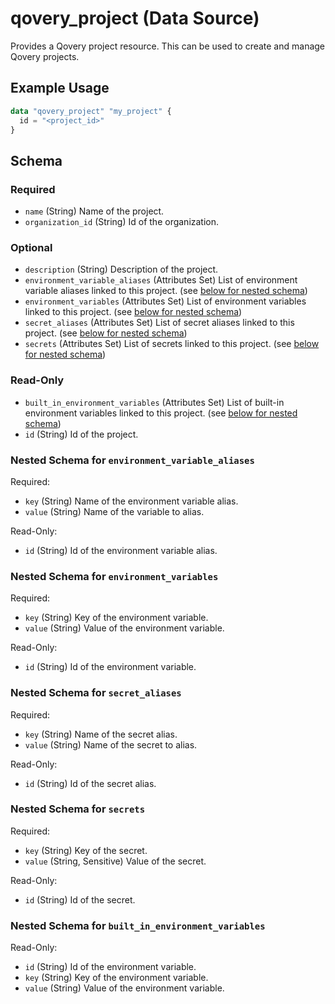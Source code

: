 # qovery_project (Data Source)

Provides a Qovery project resource. This can be used to create and manage Qovery projects.
## Example Usage
```terraform
data "qovery_project" "my_project" {
  id = "<project_id>"
}
```

<!-- schema generated by tfplugindocs -->
## Schema

### Required

- `name` (String) Name of the project.
- `organization_id` (String) Id of the organization.

### Optional

- `description` (String) Description of the project.
- `environment_variable_aliases` (Attributes Set) List of environment variable aliases linked to this project. (see [below for nested schema](#nestedatt--environment_variable_aliases))
- `environment_variables` (Attributes Set) List of environment variables linked to this project. (see [below for nested schema](#nestedatt--environment_variables))
- `secret_aliases` (Attributes Set) List of secret aliases linked to this project. (see [below for nested schema](#nestedatt--secret_aliases))
- `secrets` (Attributes Set) List of secrets linked to this project. (see [below for nested schema](#nestedatt--secrets))

### Read-Only

- `built_in_environment_variables` (Attributes Set) List of built-in environment variables linked to this project. (see [below for nested schema](#nestedatt--built_in_environment_variables))
- `id` (String) Id of the project.

<a id="nestedatt--environment_variable_aliases"></a>
### Nested Schema for `environment_variable_aliases`

Required:

- `key` (String) Name of the environment variable alias.
- `value` (String) Name of the variable to alias.

Read-Only:

- `id` (String) Id of the environment variable alias.


<a id="nestedatt--environment_variables"></a>
### Nested Schema for `environment_variables`

Required:

- `key` (String) Key of the environment variable.
- `value` (String) Value of the environment variable.

Read-Only:

- `id` (String) Id of the environment variable.


<a id="nestedatt--secret_aliases"></a>
### Nested Schema for `secret_aliases`

Required:

- `key` (String) Name of the secret alias.
- `value` (String) Name of the secret to alias.

Read-Only:

- `id` (String) Id of the secret alias.


<a id="nestedatt--secrets"></a>
### Nested Schema for `secrets`

Required:

- `key` (String) Key of the secret.
- `value` (String, Sensitive) Value of the secret.

Read-Only:

- `id` (String) Id of the secret.


<a id="nestedatt--built_in_environment_variables"></a>
### Nested Schema for `built_in_environment_variables`

Read-Only:

- `id` (String) Id of the environment variable.
- `key` (String) Key of the environment variable.
- `value` (String) Value of the environment variable.

